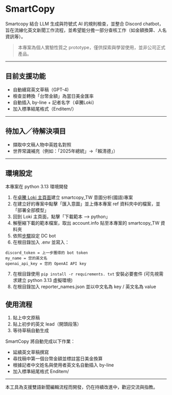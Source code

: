 # SmartCopy  
Smartcopy 結合 LLM 生成與符號式 AI 的規則檢查，並整合 Discord chatbot，旨在流線化英文新聞工作流程，並希望能分擔一部分查核工作（如金額換算、人名資訊等）。

> 本專案為個人實驗性質之 prototype，僅供探索與學習使用，並非公司正式產品。

---

## 目前支援功能

- 自動續寫英文草稿（GPT-4)  
- 檢查並轉換「台幣金額」為當日美金匯率
- 自動插入 by-line + 記者名字（卓騰Loki）  
- 加入標準結尾格式（Enditem/）

---

## 待加入／待解決項目

- 擷取中文稿人物中英姓名對照  
- 世界常識補充（例如：「2025年總統」→「賴清德」）

---

## 環境設定

本專案在 python 3.13 環境開發

1. 在[卓騰 Loki 主頁面](https://api.droidtown.co/loki/)建立 smartcopy_TW 意圖分析(國語)專案
2. 在建立好的專案中點擊「匯入意圖」並上傳本專案 ref 資料夾中的檔案，並「部署全部模型」
3. 回到 Loki 主頁面，點擊「下載範本 --> python」
4. 解壓縮下載的範本檔案，取出 account.info 貼至本專案的 smartcopy_TW 資料夾
5. 依照[步驟](https://ithelp.ithome.com.tw/articles/10350599)設定 DC bot
6. 在根目錄加入 .env 並寫入：

```
discord_token = 上一步獲得的 bot token
my_name = 您的英文名
openai_api_key = 您的 OpenAI API key
```

7. 在根目錄使用 `pip install -r requirements. txt` 安裝必要套件 (可先視需求建立 python 3.13 虛擬環境)
8. 在根目錄加入 reporter_names.json 並以中文名為 key / 英文名為 value

## 使用流程

1. 貼上中文原稿  
2. 貼上初步的英文 lead（開頭段落）  
3. 等待草稿自動生成  

SmartCopy 將自動完成以下作業：  

- 延續英文草稿撰寫
- 尋找稿中第一個台幣金額並標註當日美金換算
- 根據記者中文姓名與使用者英文名自動插入 by-line  
- 加入標準結尾格式 Enditem/

---

本工具為支援雙語新聞編輯流程而開發，仍在持續改進中，歡迎交流與指教。
